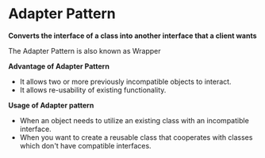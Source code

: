 # Adapter Pattern

**Converts the interface of a class into another interface that a client wants**

The Adapter Pattern is also known as Wrapper

**Advantage of Adapter Pattern**

- It allows two or more previously incompatible objects to interact.
- It allows re-usability of existing functionality.

**Usage of Adapter pattern**

- When an object needs to utilize an existing class with an incompatible interface.
- When you want to create a reusable class that cooperates with classes which don't have compatible interfaces.